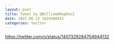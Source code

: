 ```yaml
--- 
layout: post 
title: Tweet by @WilliamAHughes2 
date: 2021-06-22 1624368432 
categories: twitter 
--- 
```

https://twitter.com/o/status/1407329284704944132
